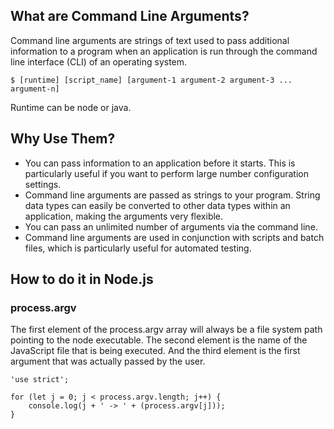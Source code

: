 ## What are Command Line Arguments?

Command line arguments are strings of text used to pass additional information to a program when an application is run through the command line interface (CLI) of an operating system.

`$ [runtime] [script_name] [argument-1 argument-2 argument-3 ... argument-n]`

Runtime can be node or java.

## Why Use Them?

- You can pass information to an application before it starts. This is particularly useful if you want to perform large number configuration settings.
- Command line arguments are passed as strings to your program. String data types can easily be converted to other data types within an application, making the arguments very flexible.
- You can pass an unlimited number of arguments via the command line.
- Command line arguments are used in conjunction with scripts and batch files, which is particularly useful for automated testing.

## How to do it in Node.js

### process.argv

The first element of the process.argv array will always be a file system path pointing to the node executable. The second element is the name of the JavaScript file that is being executed. And the third element is the first argument that was actually passed by the user.

```
'use strict';

for (let j = 0; j < process.argv.length; j++) {
    console.log(j + ' -> ' + (process.argv[j]));
}
```
